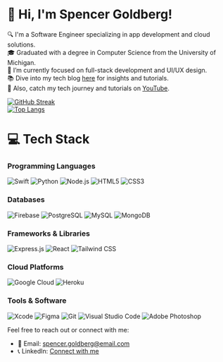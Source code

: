 # 👋 Hi, I'm Spencer Goldberg!

🔍 I'm a Software Engineer specializing in app development and cloud solutions.<br/>
🎓 Graduated with a degree in Computer Science from the University of Michigan.<br/>
🌱 I’m currently focused on full-stack development and UI/UX design.<br/>
📚 Dive into my tech blog [here](https://spencergoldberg.com/blog) for insights and tutorials.<br/>
🎥 Also, catch my tech journey and tutorials on [YouTube](https://www.youtube.com/channel/UCyourChannelID).<br/>

<!-- GitHub stats from https://github.com/anuraghazra/github-readme-stats -->
[![GitHub Streak](https://github-readme-streak-stats.herokuapp.com/?user=spencergoldberg1&theme=dark&hide_border=true)](https://git.io/streak-stats)<br/>
[![Top Langs](https://github-readme-stats.vercel.app/api/top-langs/?username=spencergoldberg1&layout=compact&theme=radical&hide_border=true)](https://github.com/anuraghazra/github-readme-stats)

# 💻 Tech Stack

### Programming Languages
![Swift](https://img.shields.io/badge/Swift-F05138?style=for-the-badge&logo=swift&logoColor=white)
![Python](https://img.shields.io/badge/Python-3776AB?style=for-the-badge&logo=python&logoColor=white)
![Node.js](https://img.shields.io/badge/Node.js-339933?style=for-the-badge&logo=nodedotjs&logoColor=white)
![HTML5](https://img.shields.io/badge/html5-%23E34F26.svg?style=for-the-badge&logo=html5&logoColor=white)
![CSS3](https://img.shields.io/badge/css3-%231572B6.svg?style=for-the-badge&logo=css3&logoColor=white)

### Databases
![Firebase](https://img.shields.io/badge/Firebase-%23039BE5.svg?style=for-the-badge&logo=firebase)
![PostgreSQL](https://img.shields.io/badge/postgresql-%23316192.svg?style=for-the-badge&logo=postgresql&logoColor=white)
![MySQL](https://img.shields.io/badge/mysql-%2300f.svg?style=for-the-badge&logo=mysql&logoColor=white)
![MongoDB](https://img.shields.io/badge/mongodb-%234ea94b.svg?style=for-the-badge&logo=mongodb&logoColor=white)

### Frameworks & Libraries
![Express.js](https://img.shields.io/badge/Express.js-%23404d59.svg?style=for-the-badge&logo=express&logoColor=white)
![React](https://img.shields.io/badge/React-20232A?style=for-the-badge&logo=react&logoColor=61DAFB)
![Tailwind CSS](https://img.shields.io/badge/Tailwind_CSS-%2338B2AC.svg?style=for-the-badge&logo=tailwind-css&logoColor=white)

### Cloud Platforms
![Google Cloud](https://img.shields.io/badge/Google_Cloud-4285F4?style=for-the-badge&logo=google-cloud&logoColor=white)
![Heroku](https://img.shields.io/badge/Heroku-430098?style=for-the-badge&logo=heroku&logoColor=white)

### Tools & Software
![Xcode](https://img.shields.io/badge/Xcode-007ACC?style=for-the-badge&logo=Xcode&logoColor=white)
![Figma](https://img.shields.io/badge/Figma-F24E1E?style=for-the-badge&logo=figma&logoColor=white)
![Git](https://img.shields.io/badge/Git-F05032?style=for-the-badge&logo=git&logoColor=white)
![Visual Studio Code](https://img.shields.io/badge/Visual_Studio_Code-007ACC?style=for-the-badge&logo=visual-studio-code&logoColor=white)
![Adobe Photoshop](https://img.shields.io/badge/Adobe_Photoshop-31A8FF?style=for-the-badge&logo=adobe-photoshop&logoColor=black)

Feel free to reach out or connect with me:
- 📧 Email: [spencer.goldberg@email.com](mailto:spencer.goldberg@email.com)
- 📞 LinkedIn: [Connect with me](https://www.linkedin.com/in/spencermgoldberg/)
